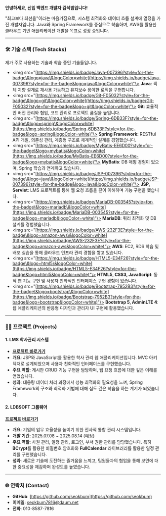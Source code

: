 **안녕하세요, 신입 백엔드 개발자 김석범입니다\!**

"최고보다 최선을"이라는 마음가짐으로, 시스템 최적화와 데이터 흐름 설계에 열정을 가진 개발자입니다. Java와 Spring Framework를 중심으로 학습하며, AWS를 활용한 클라우드 기반 애플리케이션 개발을 목표로 성장 중입니다.

-----

### **🛠️ 기술 스택 (Tech Stacks)**

제가 주로 사용하는 기술과 학습 중인 기술들입니다.

  * <img src="[https://img.shields.io/badge/Java-007396?style=for-the-badge\&logo=java\&logoColor=white](https://img.shields.io/badge/Java-007396?style=for-the-badge&logo=java&logoColor=white)"\> **Java**: 객체 지향 설계로 재사용 가능하고 유지보수 용이한 로직을 구현합니다.
  * <img src="[https://img.shields.io/badge/Git-F05032?style=for-the-badge\&logo=git\&logoColor=white](https://img.shields.io/badge/Git-F05032?style=for-the-badge&logo=git&logoColor=white)"\> **Git**: 효율적인 버전 관리와 협업, 코드 관리로 프로젝트 품질을 높입니다.
  * <img src="[https://img.shields.io/badge/Spring-6DB33F?style=for-the-badge\&logo=spring\&logoColor=white](https://img.shields.io/badge/Spring-6DB33F?style=for-the-badge&logo=spring&logoColor=white)"\> **Spring Framework**: RESTful API 개발, 의존성 관리, 계층형 구조로 체계적인 설계를 경험했습니다.
  * <img src="[https://img.shields.io/badge/MyBatis-EE6D00?style=for-the-badge\&logo=mybatis\&logoColor=white](https://img.shields.io/badge/MyBatis-EE6D00?style=for-the-badge&logo=mybatis&logoColor=white)"\> **MyBatis**: DB 매핑 경험이 있으며, Spring 학습과 연계하고 있습니다.
  * <img src="[https://img.shields.io/badge/JSP-007396?style=for-the-badge\&logo=java\&logoColor=white](https://img.shields.io/badge/JSP-007396?style=for-the-badge&logo=java&logoColor=white)"\> **JSP, Servlet**: LMS 프로젝트를 통해 웹 요청 흐름을 깊이 이해하며 기능 구현을 했습니다.
  * <img src="[https://img.shields.io/badge/MariaDB-003545?style=for-the-badge\&logo=mariadb\&logoColor=white](https://img.shields.io/badge/MariaDB-003545?style=for-the-badge&logo=mariadb&logoColor=white)"\> **MariaDB**: 쿼리 최적화 및 DB 설계를 경험했습니다.
  * <img src="[https://img.shields.io/badge/AWS-232F3E?style=for-the-badge\&logo=amazon-aws\&logoColor=white](https://img.shields.io/badge/AWS-232F3E?style=for-the-badge&logo=amazon-aws&logoColor=white)"\> **AWS**: EC2, RDS 학습 및 배포 실습을 통해 클라우드 인프라 관리 경험을 쌓고 있습니다.
  * <img src="[https://img.shields.io/badge/HTML5-E34F26?style=for-the-badge\&logo=html5\&logoColor=white](https://img.shields.io/badge/HTML5-E34F26?style=for-the-badge&logo=html5&logoColor=white)"\> **HTML5, CSS3, JavaScript**: 동적 웹 기능 구현 및 사용자 친화적인 인터페이스 구현 경험이 있습니다.
  * <img src="[https://img.shields.io/badge/Bootstrap-7952B3?style=for-the-badge\&logo=bootstrap\&logoColor=white](https://img.shields.io/badge/Bootstrap-7952B3?style=for-the-badge&logo=bootstrap&logoColor=white)"\> **Bootstrap 5, AdminLTE 4**: 웹 애플리케이션의 반응형 디자인과 관리자 UI 구현에 활용했습니다.

-----

### **👨‍💻 프로젝트 (Projects)**

#### **1. LMS 학사관리 시스템**

  * **[프로젝트 바로가기](https://github.com/seokbum/LMSProject1)**
  * **개요**: JSP와 JavaScript를 활용한 학사 관리 웹 애플리케이션입니다. MVC 아키텍처로 설계되었으며 사용자 친화적인 인터페이스를 구현했습니다.
  * **주요 역할**: 게시판 CRUD 기능 구현을 담당하며, 웹 요청 흐름에 대한 깊은 이해를 얻었습니다.
  * **성과**: 대용량 데이터 처리 과정에서 성능 최적화의 필요성을 느껴, Spring Framework의 구조와 최적화 기법에 대해 심도 깊은 학습을 하는 계기가 되었습니다.

#### **2. LDBSOFT 그룹웨어**
 **[프로젝트 바로가기](https://github.com/seokbum/groupware)**
  * **개요**: 기업의 업무 효율성을 높이기 위한 전사적 통합 관리 시스템입니다.
  * **개발 기간**: 2025.07.08 \~ 2025.08.14 (예정)
  * **주요 역할**: 사원 관리, 일정 관리, 로그인, 부서 권한 관리를 담당했습니다. 특히 **BCrypt**를 활용한 비밀번호 암호화와 **FullCalendar** 라이브러리를 활용한 일정 관리를 구현했습니다.
  * **성과**: 새로운 기술에 도전하는 즐거움을 느끼고, 팀원들과의 협업을 통해 보안에 대한 중요성을 체감하며 완성도를 높였습니다.

-----

### **🌐 연락처 (Contact)**

  * **GitHub**: [https://github.com/seokbum](https://github.com/seokbum)
  * **이메일**: seokbum7816@daum.net
  * **전화**: 010-8587-7816
